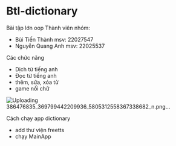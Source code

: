# Btl-dictionary
Bài tập lớn oop 
Thành viên nhóm: 
+ Bùi Tiến Thành msv: 22027547
+ Nguyễn Quang Anh msv: 22025537

Các chức năng
  - Dịch từ tiếng anh
  - Đọc từ tiếng anh
  - thêm, sửa, xóa từ
  - game nối chữ

![Uploading 386476835_369799442209936_5805312558367338682_n.png…]()


Cách chạy app dictionary
 - add thư viện freetts
 - chạy MainApp

